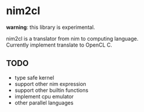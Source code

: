 
# nim2cl

**warning**: this library is experimental.

nim2cl is a translator from nim to computing language.  
Currently implement translate to OpenCL C.

## TODO
- type safe kernel
- support other nim expression
- support other builtin functions 
- implement cpu emulator
- other parallel languages
